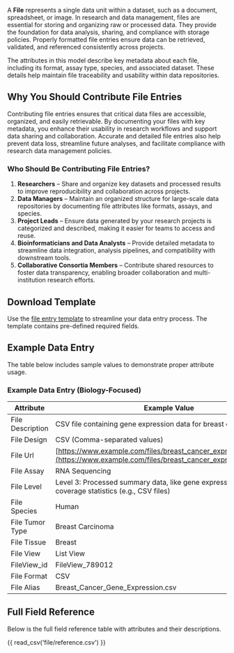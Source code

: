 A **File** represents a single data unit within a dataset, such as a document, spreadsheet, or image. In research and data management, files are essential for storing and organizing raw or processed data. They provide the foundation for data analysis, sharing, and compliance with storage policies. Properly formatted file entries ensure data can be retrieved, validated, and referenced consistently across projects.

The attributes in this model describe key metadata about each file, including its format, assay type, species, and associated dataset. These details help maintain file traceability and usability within data repositories.

## **Why You Should Contribute File Entries**
Contributing file entries ensures that critical data files are accessible, organized, and easily retrievable. By documenting your files with key metadata, you enhance their usability in research workflows and support data sharing and collaboration. Accurate and detailed file entries also help prevent data loss, streamline future analyses, and facilitate compliance with research data management policies.

### **Who Should Be Contributing File Entries?**
1. **Researchers** – Share and organize key datasets and processed results to improve reproducibility and collaboration across projects.  
2. **Data Managers** – Maintain an organized structure for large-scale data repositories by documenting file attributes like formats, assays, and species.  
3. **Project Leads** – Ensure data generated by your research projects is categorized and described, making it easier for teams to access and reuse.  
4. **Bioinformaticians and Data Analysts** – Provide detailed metadata to streamline data integration, analysis pipelines, and compatibility with downstream tools.  
5. **Collaborative Consortia Members** – Contribute shared resources to foster data transparency, enabling broader collaboration and multi-institution research efforts.  


## Download Template
Use the [file entry template](https://github.com/mc2-center/data-models/raw/main/templates/FileView.csv) to streamline your data entry process. The template contains pre-defined required fields.

## Example Data Entry
The table below includes sample values to demonstrate proper attribute usage.

### Example Data Entry (Biology-Focused)

| **Attribute**                       | **Example Value**                                                                                           |
|--------------------------------------|-------------------------------------------------------------------------------------------------------------|
| File Description                     | CSV file containing gene expression data for breast cancer samples                                           |
| File Design                          | CSV (Comma-separated values)                                                                                 |
| File Url                             | [https://www.example.com/files/breast_cancer_expression_data.csv](https://www.example.com/files/breast_cancer_expression_data.csv) |
| File Assay                           | RNA Sequencing                                                                                               |
| File Level                           | Level 3: Processed summary data, like gene expression counts or coverage statistics (e.g., CSV files)         |
| File Species                         | Human                                                                                                        |
| File Tumor Type                      | Breast Carcinoma                                                                                             |
| File Tissue                          | Breast                                                                                                       |
| File View                            | List View                                                                                                    |
| FileView_id                          | FileView_789012                                                                                              |
| File Format                          | CSV                                                                                                          |
| File Alias                           | Breast_Cancer_Gene_Expression.csv                                                                            |


## Full Field Reference

Below is the full field reference table with attributes and their descriptions.

{{ read_csv('file/reference.csv') }}